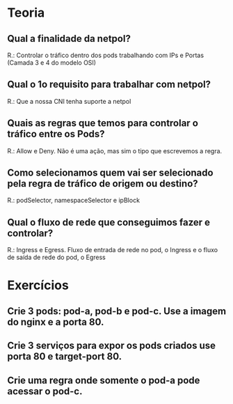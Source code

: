 # Teoria

## Qual a finalidade da netpol?
R.: Controlar o tráfico dentro dos pods trabalhando com IPs e Portas (Camada 3 e 4 do modelo OSI)

## Qual o 1o requisito para trabalhar com netpol?
R.: Que a nossa CNI tenha suporte a netpol

## Quais as regras que temos para controlar o tráfico entre os Pods?
R.: Allow e Deny. Não é uma ação, mas sim o tipo que escrevemos a regra.

## Como selecionamos quem vai ser selecionado pela regra de tráfico de origem ou destino?
R.: podSelector, namespaceSelector e ipBlock

## Qual o fluxo de rede que conseguimos fazer e controlar?
R.: Ingress e Egress. Fluxo de entrada de rede no pod, o Ingress e o fluxo de saída de rede do pod, o Egress

# Exercícios

## Crie 3 pods: pod-a, pod-b e pod-c. Use a imagem do nginx e a porta 80.

## Crie 3 serviços para expor os pods criados use porta 80 e target-port 80.

## Crie uma regra onde somente o pod-a pode acessar o pod-c.

